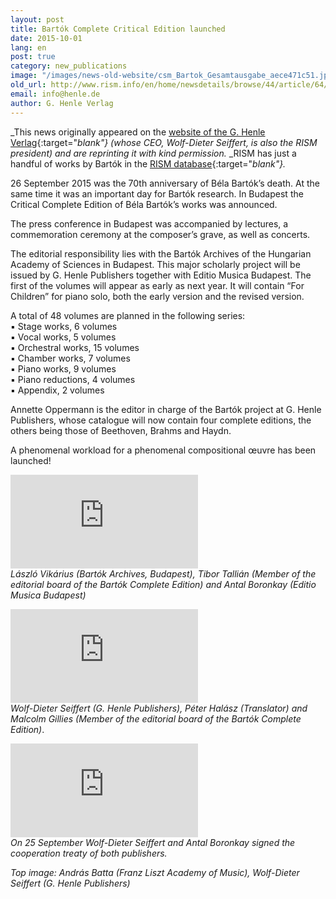 ```yaml
---
layout: post
title: Bartók Complete Critical Edition launched
date: 2015-10-01
lang: en
post: true
category: new_publications
image: "/images/news-old-website/csm_Bartok_Gesamtausgabe_aece471c51.jpg"
old_url: http://www.rism.info/en/home/newsdetails/browse/44/article/64/bartok-complete-critical-edition-launched.html
email: info@henle.de
author: G. Henle Verlag
---
```


_This news originally appeared on the [website of the G. Henle Verlag](https://www.henle.de/de/aktuelles/bartok-gesamtausgabe-startet/){:target="_blank"} (whose CEO, Wolf-Dieter Seiffert, is also the RISM president) and are reprinting it with kind permission._ _RISM has just a handful of works by Bartók in the [RISM database](https://opac.rism.info/search?View=rism&author=bartok+bela){:target="_blank"}._

26 September 2015 was the 70th anniversary of Béla Bartók’s death. At the same time it was an important day for Bartók research. In Budapest the Critical Complete Edition of Béla Bartók’s works was announced.

The press conference in Budapest was accompanied by lectures, a commemoration ceremony at the composer’s grave, as well as concerts.

The editorial responsibility lies with the Bartók Archives of the Hungarian Academy of Sciences in Budapest. This major scholarly project will be issued by G. Henle Publishers together with Editio Musica Budapest. The first of the volumes will appear as early as next year. It will contain “For Children” for piano solo, both the early version and the revised version.

A total of 48 volumes are planned in the following series:  
▪  Stage works, 6 volumes  
▪  Vocal works, 5 volumes  
▪  Orchestral works, 15 volumes  
▪  Chamber works, 7 volumes  
▪  Piano works, 9 volumes  
▪  Piano reductions, 4 volumes  
▪  Appendix, 2 volumes  

Annette Oppermann is the editor in charge of the Bartók project at G. Henle Publishers, whose catalogue will now contain four complete editions, the others being those of Beethoven, Brahms and Haydn.

A phenomenal workload for a phenomenal compositional œuvre has been launched!

![Henle Bartók 1](https://www.henle.de/de/aktuelles/bartok-gesamtausgabe-startet/index.php?rex_media_type=tinymcewysiwyg&rex_media_file=bartok_pk_2_300breit.jpg)  
_László Vikárius (Bartók Archives, Budapest), Tibor Tallián (Member of the editorial board of the Bartók Complete Edition) and Antal Boronkay (Editio Musica Budapest)_

![Henle Bartók 2](https://www.henle.de/de/aktuelles/bartok-gesamtausgabe-startet/index.php?rex_media_type=tinymcewysiwyg&rex_media_file=bartok_pk_1_300breit.jpg)  
_Wolf-Dieter Seiffert (G. Henle Publishers), Péter Halász (Translator) and Malcolm Gillies (Member of the editorial board of the Bartók Complete Edition)_.

![Henle Bartók 3](https://www.henle.de/de/aktuelles/bartok-gesamtausgabe-startet/index.php?rex_media_type=tinymcewysiwyg&rex_media_file=bartok_vertragsunterschrift_300breit.jpg)  
_On 25 September Wolf-Dieter Seiffert and Antal Boronkay signed the cooperation treaty of both publishers._  

_Top image: András Batta (Franz Liszt Academy of Music), Wolf-Dieter Seiffert (G. Henle Publishers)_
